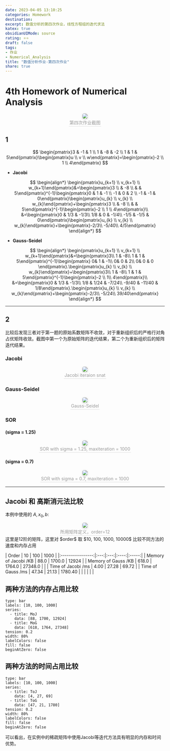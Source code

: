 ```yaml
---
date: 2023-04-05 13:10:25
categories: Homework 
destination: 
excerpt: 数值分析的第四次作业，线性方程组的迭代求法
katex: true
obsidianUIMode: source
rating: ⭐⭐
draft: false
tags:  
- 作业 
- Numerical_Analysis 
title: "数值分析作业-第四次作业"
share: true
---
```


# 4th Homework of Numerical Analysis

<center>
    <img style="border-radius: 0.3125em;
    box-shadow: 0 2px 4px 0 rgba(34,36,38,.12),0 2px 10px 0 rgba(34,36,38,.08);"
    src="https://search.pstatic.net/common?src=https://i.imgur.com/LjkwNzF.png">
    <br>
    <div style="color:orange; border-bottom: 1px solid #d9d9d9;
    display: inline-block;
    color: #999;
    padding: 2px;">第四次作业截图
    </div>
</center>

## 1
$$
\begin{pmatrix}3 & -1 & 1 \\ 1 & -8 & -2 \\ 1 & 1 & 	5\end{pmatrix}\begin{pmatrix}u \\ v \\ w\end{pmatrix}=\begin{pmatrix}-2 \\ 1 \\ 4\end{pmatrix}
$$

- **Jacobi**


$$
\begin{align*}
\begin{pmatrix}u_{k+1} \\ v_{k+1} \\ w_{k+1}\end{pmatrix}&=\begin{pmatrix}3  \\  & -8 \\  &  & 5\end{pmatrix}^{-1}\begin{pmatrix}0 & 1 & -1 \\ -1 & 0 & 2 \\ -1 & -1 & 0\end{pmatrix}\begin{pmatrix}u_{k} \\ v_{k} \\ w_{k}\end{pmatrix}+\begin{pmatrix}3 \\  & -8 \\  &  & 	5\end{pmatrix}^{-1}\begin{pmatrix}-2 \\ 1 \\ 4\end{pmatrix}\\
&=\begin{pmatrix}0 & 1/3 & 	-1/3\\
1/8 & 0 & 	-1/4\\
-1/5 & -1/5 & 0\end{pmatrix}\begin{pmatrix}u_{k} \\ v_{k} \\ w_{k}\end{pmatrix}+\begin{pmatrix}-2/3\\
-5/40\\
4/5\end{pmatrix}
\end{align*}
$$


- **Gauss-Seidel**


$$
\begin{align*}
\begin{pmatrix}u_{k+1} \\ v_{k+1} \\ w_{k+1}\end{pmatrix}&=\begin{pmatrix}3\\
1 & 	-8\\
1 & 1 & 5\end{pmatrix}^{-1}\begin{pmatrix} 0& 1 & 	-1\\
 0& 0 & 	2\\
 0& 0 & 0 \end{pmatrix}.\begin{pmatrix}u_{k} \\ v_{k} \\ w_{k}\end{pmatrix}+\begin{pmatrix}3\\
1 & 	-8\\
1 & 1 & 	5\end{pmatrix}^{-1}\begin{pmatrix}-2 \\
1\\
4\end{pmatrix}\\
&=\begin{pmatrix}0 & 1/3 & 	-1/3\\
1/8 & 1/24 & 	-7/24\\
-9/40 & -11/40 & 1/8\end{pmatrix}.\begin{pmatrix}u_{k} \\ v_{k} \\ w_{k}\end{pmatrix}+\begin{pmatrix}-2/3\\
-5/24\\
39/40\end{pmatrix}
\end{align*}
$$


****


## 2

比较后发现三者对于第一题的原始系数矩阵不收敛，对于重新组织后的严格行对角占优矩阵收敛。截图中第一个为原始矩阵的迭代结果，第二个为重新组织后的矩阵迭代结果。

### Jacobi 

<center>
    <img style="border-radius: 0.3125em;
    box-shadow: 0 2px 4px 0 rgba(34,36,38,.12),0 2px 10px 0 rgba(34,36,38,.08);"
    src="https://search.pstatic.net/common?src=https://i.imgur.com/pdq3Bu7.png">
    <br>
    <div style="color:orange; border-bottom: 1px solid #d9d9d9;
    display: inline-block;
    color: #999;
    padding: 2px;">Jacobi iteraion snat
    </div>
</center>

### Gauss-Seidel

<center>
    <img style="border-radius: 0.3125em;
    box-shadow: 0 2px 4px 0 rgba(34,36,38,.12),0 2px 10px 0 rgba(34,36,38,.08);"
    src="https://search.pstatic.net/common?src=https://i.imgur.com/nmWduTp.png">
    <br>
    <div style="color:orange; border-bottom: 1px solid #d9d9d9;
    display: inline-block;
    color: #999;
    padding: 2px;">Gauss-Seidel
    </div>
</center>

### SOR

#### (sigma = 1.25)
<center>
    <img style="border-radius: 0.3125em;
    box-shadow: 0 2px 4px 0 rgba(34,36,38,.12),0 2px 10px 0 rgba(34,36,38,.08);"
    src="https://search.pstatic.net/common?src=https://i.imgur.com/c7fvJ9V.png">
    <br>
    <div style="color:orange; border-bottom: 1px solid #d9d9d9;
    display: inline-block;
    color: #999;
    padding: 2px;">SOR with sigma = 1.25, maxiteration = 1000
    </div>
</center>

#### (sigma = 0.7)

<center>
    <img style="border-radius: 0.3125em;
    box-shadow: 0 2px 4px 0 rgba(34,36,38,.12),0 2px 10px 0 rgba(34,36,38,.08);"
    src="https://search.pstatic.net/common?src=https://i.imgur.com/IqKn7L4.png">
    <br>
    <div style="color:orange; border-bottom: 1px solid #d9d9d9;
    display: inline-block;
    color: #999;
    padding: 2px;">SOR with sigma = 0.7, maxiteration = 1000
    </div>
</center>

****

## Jacobi 和 高斯消元法比较

本例中使用的 $A, x_{0},b$:
<center>
    <img style="border-radius: 0.3125em;
    box-shadow: 0 2px 4px 0 rgba(34,36,38,.12),0 2px 10px 0 rgba(34,36,38,.08);"
    src="https://search.pstatic.net/common?src=https://i.imgur.com/9sqRE19.png">
    <br>
    <div style="color:orange; border-bottom: 1px solid #d9d9d9;
    display: inline-block;
    color: #999;
    padding: 2px;">所用矩阵定义，order=12
    </div>
</center>
这里是12阶的矩阵，这里对 $order$ 取 $10, 100, 1000, 10000$ 比较不同方法的速度和内存占用

|      Order       | 10  | 100 | 1000 |
|:----------------:|:---:|:---:|:----:|:-----:|
| Memory of Jacobi /KB |  88.0   | 1700.0    | 12924   |
| Memory of Gauss /KB |  618.0   | 1764.0    |  27348.0    |       |
|  Time of Jacobi /ms |  4.00   | 27.28    |   69.72   |
|  Time of Gauss /ms  |  47.34   |   21.13  |   1780.40   |
|                  |     |     |      |

## 两种方法的内存占用比较
```chart
type: bar
labels: [10, 100, 1000]
series:
  - title: MoJ
    data: [88, 1700, 12924]
  - title: MoG
    data: [618, 1764, 27348]
tension: 0.2
width: 80%
labelColors: false
fill: false
beginAtZero: false
```
## 两种方法的时间占用比较
```chart
type: bar
labels: [10, 100, 1000]
series:
  - title: ToJ
    data: [4, 27, 69]
  - title: ToG
    data: [47, 21, 1780]
tension: 0.2
width: 80%
labelColors: false
fill: false
beginAtZero: false
```

可以看出，在实例中的稀疏矩阵中使用Jacobi等迭代方法具有明显的内存和时间优势。